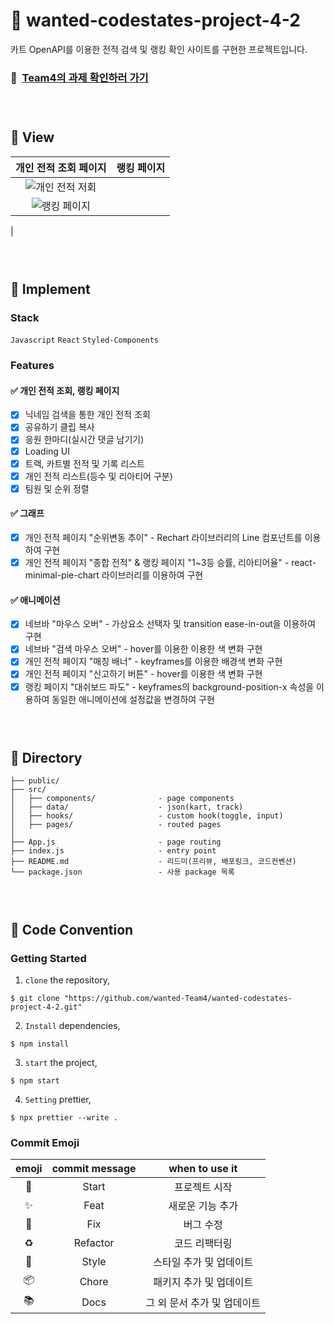# 🚗 wanted-codestates-project-4-2

카트 OpenAPI를 이용한 전적 검색 및 랭킹 확인 사이트를 구현한 프로젝트입니다.

### 📌 &nbsp;[Team4의 과제 확인하러 가기](https://team4-nexon-kartrider.netlify.app/)

### <br/>

###

## 🚗 View

| 개인 전적 조회 페이지 | 랭킹 페이지 |
| :-------------------: | :---------: |
|![개인 전적 저회](https://user-images.githubusercontent.com/87534763/156378137-ca9c0981-6ad6-475e-9578-4ed1be685321.gif)
 | ![랭킹 페이지](https://user-images.githubusercontent.com/87534763/156377725-af0ef90a-c5a4-4800-8178-636283f79de2.gif)
|

### <br/>

###

## 🚗 Implement

### Stack

`Javascript` `React` `Styled-Components`

### Features

#### ✅ 개인 전적 조회, 랭킹 페이지
- [X] 닉네임 검색을 통한 개인 전적 조회
- [X] 공유하기 클립 복사
- [X] 응원 한마디(실시간 댓글 남기기)
- [X] Loading UI
- [X] 트랙, 카트별 전적 및 기록 리스트
- [X] 개인 전적 리스트(등수 및 리아티어 구분)
- [X] 팀원 및 순위 정렬

#### ✅ 그래프
- [X] 개인 전적 페이지 "순위변동 추이" - Rechart 라이브러리의 Line 컴포넌트를 이용하여 구현
- [X] 개인 전적 페이지 "종합 전적" & 랭킹 페이지 "1~3등 승률, 리아티어율" - react-minimal-pie-chart 라이브러리를 이용하여 구현

#### ✅ 애니메이션
- [X] 네브바 "마우스 오버" - 가상요소 선택자 및 transition ease-in-out을 이용하여 구현
- [X] 네브바 "검색 마우스 오버" - hover를 이용한 이용한 색 변화 구현
- [X] 개인 전적 페이지 "매칭 배너" - keyframes를 이용한 배경색 변화 구현
- [X] 개인 전적 페이지 "신고하기 버튼" - hover를 이용한 색 변화 구현
- [X] 랭킹 페이지 "대쉬보드 파도" - keyframes의 background-position-x 속성을 이용하여 동일한 애니메이션에 설정값을 변경하여 구현

### <br/>

###

## 🚗 Directory

```
├── public/
├── src/
│   ├── components/              - page components
│   ├── data/                    - json(kart, track)
│   ├── hooks/                   - custom hook(toggle, input)
│   ├── pages/                   - routed pages
│
├── App.js                       - page routing
├── index.js                     - entry point
├── README.md                    - 리드미(프리뷰, 배포링크, 코드컨벤션)
└── package.json                 - 사용 package 목록
```

### <br/>

###

## 🚗 Code Convention

### Getting Started

1. `clone` the repository,

```
$ git clone "https://github.com/wanted-Team4/wanted-codestates-project-4-2.git"
```

2. `Install` dependencies,

```
$ npm install
```

3. `start` the project,

```
$ npm start
```

4. `Setting` prettier,

```
$ npx prettier --write .
```

### Commit Emoji

|   emoji    | commit message |       when to use it        |
| :--------: | :------------: | :-------------------------: |
|   :tada:   |     Start      |        프로젝트 시작        |
| :sparkles: |      Feat      |      새로운 기능 추가       |
|   :bug:    |      Fix       |          버그 수정          |
| :recycle:  |    Refactor    |        코드 리팩터링        |
| :lipstick: |     Style      |   스타일 추가 및 업데이트   |
| :package:  |     Chore      |   패키지 추가 및 업데이트   |
|  :books:   |      Docs      | 그 외 문서 추가 및 업데이트 |

### <br/>

###
